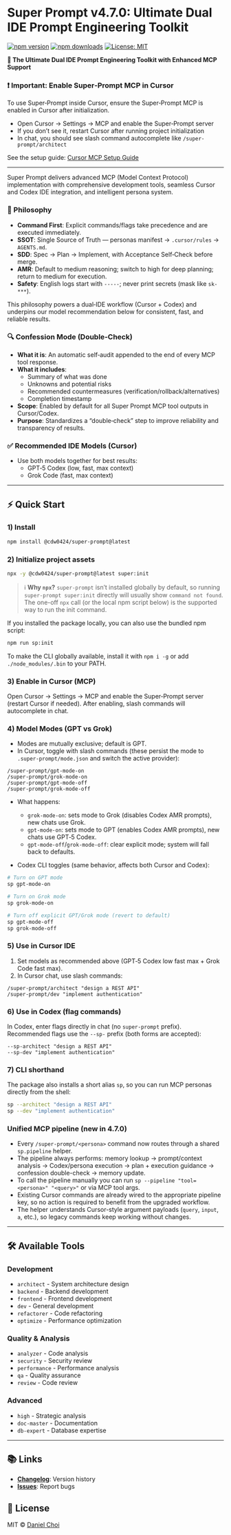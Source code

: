 # Super Prompt v4.7.0: Ultimate Dual IDE Prompt Engineering Toolkit

[![npm version](https://img.shields.io/npm/v/@cdw0424/super-prompt.svg)](https://www.npmjs.com/package/@cdw0424/super-prompt)
[![npm downloads](https://img.shields.io/npm/dm/@cdw0424/super-prompt.svg)](https://www.npmjs.com/package/@cdw0424/super-prompt)
[![License: MIT](https://img.shields.io/badge/License-MIT-yellow.svg)](https://opensource.org/licenses/MIT)

**🚀 The Ultimate Dual IDE Prompt Engineering Toolkit with Enhanced MCP
Support**

### ❗ Important: Enable Super‑Prompt MCP in Cursor

To use Super‑Prompt inside Cursor, ensure the Super‑Prompt MCP is enabled in
Cursor after initialization.

- Open Cursor → Settings → MCP and enable the Super‑Prompt server
- If you don’t see it, restart Cursor after running project initialization
- In chat, you should see slash command autocomplete like
  `/super-prompt/architect`

See the setup guide: [Cursor MCP Setup Guide](docs/cursor-mcp-setting-guide.md)

---

Super Prompt delivers advanced MCP (Model Context Protocol) implementation with
comprehensive development tools, seamless Cursor and Codex IDE integration, and
intelligent persona system.

### 🧭 Philosophy

- **Command First**: Explicit commands/flags take precedence and are executed
  immediately.
- **SSOT**: Single Source of Truth — personas manifest → `.cursor/rules` →
  `AGENTS.md`.
- **SDD**: Spec → Plan → Implement, with Acceptance Self‑Check before merge.
- **AMR**: Default to medium reasoning; switch to high for deep planning; return
  to medium for execution.
- **Safety**: English logs start with `-----`; never print secrets (mask like
  `sk-***`).

This philosophy powers a dual‑IDE workflow (Cursor + Codex) and underpins our
model recommendation below for consistent, fast, and reliable results.

### 🔍 Confession Mode (Double‑Check)

- **What it is**: An automatic self‑audit appended to the end of every MCP tool
  response.
- **What it includes**:
  - Summary of what was done
  - Unknowns and potential risks
  - Recommended countermeasures (verification/rollback/alternatives)
  - Completion timestamp
- **Scope**: Enabled by default for all Super Prompt MCP tool outputs in
  Cursor/Codex.
- **Purpose**: Standardizes a “double‑check” step to improve reliability and
  transparency of results.

### ✅ Recommended IDE Models (Cursor)

- Use both models together for best results:
  - GPT‑5 Codex (low, fast, max context)
  - Grok Code (fast, max context)

---

## ⚡ Quick Start

### 1) Install

```bash
npm install @cdw0424/super-prompt@latest
```

### 2) Initialize project assets

```bash
npx -y @cdw0424/super-prompt@latest super:init
```

> ℹ️ **Why `npx`?** `super-prompt` isn’t installed globally by default, so
> running `super-prompt super:init` directly will usually show
> `command not found`. The one-off `npx` call (or the local npm script below) is
> the supported way to run the init command.

If you installed the package locally, you can also use the bundled npm script:

```bash
npm run sp:init
```

To make the CLI globally available, install it with `npm i -g` or add
`./node_modules/.bin` to your PATH.

### 3) Enable in Cursor (MCP)

Open Cursor → Settings → MCP and enable the Super‑Prompt server (restart Cursor
if needed). After enabling, slash commands will autocomplete in chat.

### 4) Model Modes (GPT vs Grok)

- Modes are mutually exclusive; default is GPT.
- In Cursor, toggle with slash commands (these persist the mode to
  `.super-prompt/mode.json` and switch the active provider):

```
/super-prompt/gpt-mode-on
/super-prompt/grok-mode-on
/super-prompt/gpt-mode-off
/super-prompt/grok-mode-off
```

- What happens:
  - `grok-mode-on`: sets mode to Grok (disables Codex AMR prompts), new chats
    use Grok.
  - `gpt-mode-on`: sets mode to GPT (enables Codex AMR prompts), new chats use
    GPT‑5 Codex.
  - `gpt-mode-off`/`grok-mode-off`: clear explicit mode; system will fall back
    to defaults.

- Codex CLI toggles (same behavior, affects both Cursor and Codex):

```bash
# Turn on GPT mode
sp gpt-mode-on

# Turn on Grok mode
sp grok-mode-on

# Turn off explicit GPT/Grok mode (revert to default)
sp gpt-mode-off
sp grok-mode-off
```

### 5) Use in Cursor IDE

1. Set models as recommended above (GPT‑5 Codex low fast max + Grok Code fast
   max).
2. In Cursor chat, use slash commands:

```
/super-prompt/architect "design a REST API"
/super-prompt/dev "implement authentication"
```

### 6) Use in Codex (flag commands)

In Codex, enter flags directly in chat (no `super-prompt` prefix). Recommended
flags use the `--sp-` prefix (both forms are accepted):

```
--sp-architect "design a REST API"
--sp-dev "implement authentication"
```

### 7) CLI shorthand

The package also installs a short alias `sp`, so you can run MCP personas
directly from the shell:

```bash
sp --architect "design a REST API"
sp --dev "implement authentication"
```

### Unified MCP pipeline (new in 4.7.0)

- Every `/super-prompt/<persona>` command now routes through a shared
  `sp.pipeline` helper.
- The pipeline always performs: memory lookup → prompt/context analysis →
  Codex/persona execution → plan + execution guidance → confession double-check
  → memory update.
- To call the pipeline manually you can run
  `sp --pipeline "tool=<persona>" "<query>"` or via MCP tool args.
- Existing Cursor commands are already wired to the appropriate pipeline key, so
  no action is required to benefit from the upgraded workflow.
- The helper understands Cursor-style argument payloads (`query`, `input`, `a`,
  etc.), so legacy commands keep working without changes.

---

## 🛠️ Available Tools

### Development

- `architect` - System architecture design
- `backend` - Backend development
- `frontend` - Frontend development
- `dev` - General development
- `refactorer` - Code refactoring
- `optimize` - Performance optimization

### Quality & Analysis

- `analyzer` - Code analysis
- `security` - Security review
- `performance` - Performance analysis
- `qa` - Quality assurance
- `review` - Code review

### Advanced

- `high` - Strategic analysis
- `doc-master` - Documentation
- `db-expert` - Database expertise

---

## 📚 Links

- **[Changelog](CHANGELOG.md)**: Version history
- **[Issues](https://github.com/cdw0424/super-prompt/issues)**: Report bugs

## 📄 License

MIT © [Daniel Choi](https://github.com/cdw0424)
